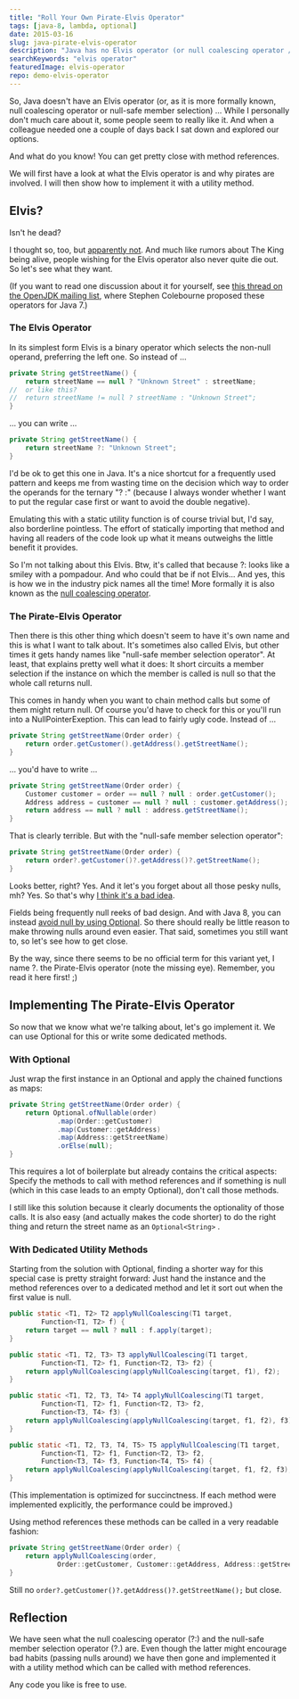 ```yaml
---
title: "Roll Your Own Pirate-Elvis Operator"
tags: [java-8, lambda, optional]
date: 2015-03-16
slug: java-pirate-elvis-operator
description: "Java has no Elvis operator (or null coalescing operator / null-safe member selection) but with lambda expressions / method references you can roll your own."
searchKeywords: "elvis operator"
featuredImage: elvis-operator
repo: demo-elvis-operator
---
```


So, Java doesn't have an Elvis operator (or, as it is more formally known, null coalescing operator or null-safe member selection) ... While I personally don't much care about it, some people seem to really like it.
And when a colleague needed one a couple of days back I sat down and explored our options.

And what do you know!
You can get pretty close with method references.

We will first have a look at what the Elvis operator is and why pirates are involved.
I will then show how to implement it with a utility method.

## Elvis?

Isn't he dead?

I thought so, too, but [apparently not](http://www.elvis-is-alive.com/).
And much like rumors about The King being alive, people wishing for the Elvis operator also never quite die out.
So let's see what they want.

(If you want to read one discussion about it for yourself, see [this thread on the OpenJDK mailing list](http://mail.openjdk.java.net/pipermail/coin-dev/2009-March/000047.html), where Stephen Colebourne proposed these operators for Java 7.)

### The Elvis Operator

In its simplest form Elvis is a binary operator which selects the non-null operand, preferring the left one.
So instead of ...

```java
private String getStreetName() {
	return streetName == null ? "Unknown Street" : streetName;
//  or like this?
//  return streetName != null ? streetName : "Unknown Street";
}
```

... you can write ...

```java
private String getStreetName() {
	return streetName ?: "Unknown Street";
}
```

I'd be ok to get this one in Java.
It's a nice shortcut for a frequently used pattern and keeps me from wasting time on the decision which way to order the operands for the ternary "?
:" (because I always wonder whether I want to put the regular case first or want to avoid the double negative).

Emulating this with a static utility function is of course trivial but, I'd say, also borderline pointless.
The effort of statically importing that method and having all readers of the code look up what it means outweighs the little benefit it provides.

So I'm not talking about this Elvis.
Btw, it's called that because ?: looks like a smiley with a pompadour.
And who could that be if not Elvis... And yes, this is how we in the industry pick names all the time!
More formally it is also known as the [null coalescing operator](https://en.wikipedia.org/wiki/Null_coalescing_operator).

### The Pirate-Elvis Operator

Then there is this other thing which doesn't seem to have it's own name and this is what I want to talk about.
It's sometimes also called Elvis, but other times it gets handy names like "null-safe member selection operator".
At least, that explains pretty well what it does: It short circuits a member selection if the instance on which the member is called is null so that the whole call returns null.

This comes in handy when you want to chain method calls but some of them might return null.
Of course you'd have to check for this or you'll run into a NullPointerExeption.
This can lead to fairly ugly code.
Instead of ...

```java
private String getStreetName(Order order) {
	return order.getCustomer().getAddress().getStreetName();
}
```

... you'd have to write ...

```java
private String getStreetName(Order order) {
	Customer customer = order == null ? null : order.getCustomer();
	Address address = customer == null ? null : customer.getAddress();
	return address == null ? null : address.getStreetName();
}
```

That is clearly terrible.
But with the "null-safe member selection operator":

```java
private String getStreetName(Order order) {
	return order?.getCustomer()?.getAddress()?.getStreetName();
}
```

Looks better, right?
Yes.
And it let's you forget about all those pesky nulls, mh?
Yes.
So that's why [I think it's a bad idea](why-elvis-should-not-visit-java).

Fields being frequently null reeks of bad design.
And with Java 8, you can instead [avoid null by using Optional](intention-revealing-code-java-8-optional).
So there should really be little reason to make throwing nulls around even easier.
That said, sometimes you still want to, so let's see how to get close.

By the way, since there seems to be no official term for this variant yet, I name ?.
the Pirate-Elvis operator (note the missing eye).
Remember, you read it here first!
;)

## Implementing The Pirate-Elvis Operator

So now that we know what we're talking about, let's go implement it.
We can use Optional for this or write some dedicated methods.

### With Optional

Just wrap the first instance in an Optional and apply the chained functions as maps:

```java
private String getStreetName(Order order) {
	return Optional.ofNullable(order)
			.map(Order::getCustomer)
			.map(Customer::getAddress)
			.map(Address::getStreetName)
			.orElse(null);
}
```

This requires a lot of boilerplate but already contains the critical aspects: Specify the methods to call with method references and if something is null (which in this case leads to an empty Optional), don't call those methods.

I still like this solution because it clearly documents the optionality of those calls.
It is also easy (and actually makes the code shorter) to do the right thing and return the street name as an `Optional<String>` .

### With Dedicated Utility Methods

Starting from the solution with Optional, finding a shorter way for this special case is pretty straight forward: Just hand the instance and the method references over to a dedicated method and let it sort out when the first value is null.

```java
public static <T1, T2> T2 applyNullCoalescing(T1 target,
		Function<T1, T2> f) {
	return target == null ? null : f.apply(target);
}

public static <T1, T2, T3> T3 applyNullCoalescing(T1 target,
		Function<T1, T2> f1, Function<T2, T3> f2) {
	return applyNullCoalescing(applyNullCoalescing(target, f1), f2);
}

public static <T1, T2, T3, T4> T4 applyNullCoalescing(T1 target,
		Function<T1, T2> f1, Function<T2, T3> f2,
		Function<T3, T4> f3) {
	return applyNullCoalescing(applyNullCoalescing(target, f1, f2), f3);
}

public static <T1, T2, T3, T4, T5> T5 applyNullCoalescing(T1 target,
		Function<T1, T2> f1, Function<T2, T3> f2,
		Function<T3, T4> f3, Function<T4, T5> f4) {
	return applyNullCoalescing(applyNullCoalescing(target, f1, f2, f3), f4);
}
```

(This implementation is optimized for succinctness.
If each method were implemented explicitly, the performance could be improved.)

Using method references these methods can be called in a very readable fashion:

```java
private String getStreetName(Order order) {
	return applyNullCoalescing(order,
			Order::getCustomer, Customer::getAddress, Address::getStreetName);
}
```

Still no `order?.getCustomer()?.getAddress()?.getStreetName();` but close.

## Reflection

We have seen what the null coalescing operator (?:) and the null-safe member selection operator (?.) are.
Even though the latter might encourage bad habits (passing nulls around) we have then gone and implemented it with a utility method which can be called with method references.

Any code you like is free to use.
